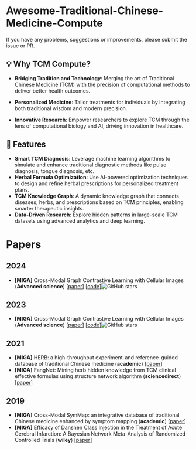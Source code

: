 # Awesome-Traditional-Chinese-Medicine-Compute

If you have any problems, suggestions or improvements, please submit the issue or PR.

## 💡 Why TCM Compute?

- **Bridging Tradition and Technology**: Merging the art of Traditional Chinese Medicine (TCM) with the precision of computational methods to deliver better health outcomes.

- **Personalized Medicine**: Tailor treatments for individuals by integrating both traditional wisdom and modern precision.

- **Innovative Research**: Empower researchers to explore TCM through the lens of computational biology and AI, driving innovation in healthcare.

## 🌟 **Features**
- **Smart TCM Diagnosis**: Leverage machine learning algorithms to simulate and enhance traditional diagnostic methods like pulse diagnosis, tongue diagnosis, etc.
- **Herbal Formula Optimization**: Use AI-powered optimization techniques to design and refine herbal prescriptions for personalized treatment plans.
- **TCM Knowledge Graph**: A dynamic knowledge graph that connects diseases, herbs, and prescriptions based on TCM principles, enabling smarter therapeutic insights.
- **Data-Driven Research**: Explore hidden patterns in large-scale TCM datasets using advanced analytics and deep learning.

# Papers

## 2024

- <a name=""></a>**[MIGA]** Cross-Modal Graph Contrastive Learning with Cellular Images (**Advanced science**) [[paper](https://onlinelibrary.wiley.com/doi/full/10.1002/advs.202404845)] [[code](https://github.com/prokia/MIGA)]![GitHub stars](https://img.shields.io/github/stars/prokia/MIGA.svg?logo=github&label=Stars)

## 2023
- <a name=""></a>**[MIGA]** Cross-Modal Graph Contrastive Learning with Cellular Images (**Advanced science**) [[paper](https://onlinelibrary.wiley.com/doi/full/10.1002/advs.202404845)] [[code](https://github.com/prokia/MIGA)]![GitHub stars](https://img.shields.io/github/stars/prokia/MIGA.svg?logo=github&label=Stars)

## 2021
- <a name=""></a>**[MIGA]** HERB: a high-throughput experiment-and reference-guided database of traditional Chinese medicine (**academic**) [[paper](https://academic.oup.com/nar/article-abstract/49/D1/D1197/6017358)]
- <a name=""></a>**[MIGA]** FangNet: Mining herb hidden knowledge from TCM clinical effective formulas using structure network algorithm (**sciencedirect**) [[paper](https://www.sciencedirect.com/science/article/pii/S2001037020305031)]

## 2019
- <a name=""></a>**[MIGA]** Cross-Modal SymMap: an integrative database of traditional Chinese medicine enhanced by symptom mapping (**academic**) [[paper](https://academic.oup.com/nar/article-abstract/47/D1/D1110/5150228)]
- <a name=""></a>**[MIGA]** Efficacy of Danshen Class Injection in the Treatment of Acute Cerebral Infarction: A Bayesian Network Meta-Analysis of Randomized Controlled Trials (**wiley**) [[paper](https://onlinelibrary.wiley.com/doi/full/10.1155/2019/5814749)] 
